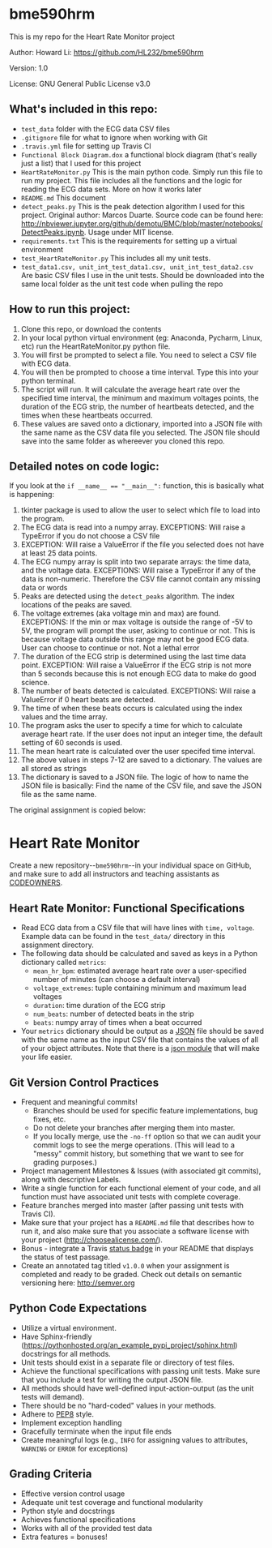 # bme590hrm
This is my repo for the Heart Rate Monitor project

 Author: Howard Li: https://github.com/HL232/bme590hrm
 
 Version: 1.0
 
 License: GNU General Public License v3.0

## What's included in this repo:
 + `test_data` folder with the ECG data CSV files
 + `.gitignore` file for what to ignore when working with Git
 + `.travis.yml` file for setting up Travis CI
 + `Functional Block Diagram.dox` a functional block diagram (that's really just a list) that I used for this project
 + `HeartRateMonitor.py` This is the main python code. Simply run this file to run my project. This file includes all the functions and the logic for reading the ECG data sets. More on how it works later
 + `README.md` This document
 + `detect_peaks.py` This is the peak detection algorithm I used for this project. Original author: Marcos Duarte. Source code can be found here: http://nbviewer.jupyter.org/github/demotu/BMC/blob/master/notebooks/DetectPeaks.ipynb. Usage under MIT license. 
 + `requirements.txt` This is the requirements for setting up a virtual environment
 + `test_HeartRateMonitor.py` This includes all my unit tests. 
 + `test_data1.csv, unit_int_test_data1.csv, unit_int_test_data2.csv` Are basic CSV files I use in the unit tests. Should be downloaded into the same local folder as the unit test code when pulling the repo

## How to run this project:
 1. Clone this repo, or download the contents
 2. In your local python virtual environment (eg: Anaconda, Pycharm, Linux, etc) run the HeartRateMonitor.py python file.
 3. You will first be prompted to select a file. You need to select a CSV file with ECG data. 
 4. You will then be prompted to choose a time interval. Type this into your python terminal. 
 5. The script will run. It will calculate the average heart rate over the specified time interval, the minimum and maximum voltages points, the duration of the ECG strip, the number of heartbeats detected, and the times when these heartbeats occurred.
 6. These values are saved onto a dictionary, imported into a JSON file with the same name as the CSV data file you selected. The JSON file should save into the same folder as whereever you cloned this repo. 
 
## Detailed notes on code logic:
If you look at the `if __name__ == "__main__":` function, this is basically what is happening:
 1. tkinter package is used to allow the user to select which file to load into the program.
 2. The ECG data is read into a numpy array. EXCEPTIONS: Will raise a TypeError if you do not choose a CSV file
 3. EXCEPTION: Will raise a ValueError if the file you selected does not have at least 25 data points.
 4. The ECG numpy array is split into two separate arrays: the time data, and the voltage data. EXCEPTIONS: Will raise a TypeError if any of the data is non-numeric. Therefore the CSV file cannot contain any missing data or words
 5. Peaks are detected using the `detect_peaks` algorithm. The index locations of the peaks are saved.
 6. The voltage extremes (aka voltage min and max) are found. EXCEPTIONS: If the min or max voltage is outside the range of -5V to 5V, the program will prompt the user, asking to continue or not. This is because voltage data outside this range may not be good ECG data. User can choose to continue or not. Not a lethal error
 7. The duration of the ECG strip is determined using the last time data point. EXCEPTION: Will raise a ValueError if the ECG strip is not more than 5 seconds because this is not enough ECG data to make do good science.
 8. The number of beats detected is calculated. EXCEPTIONS: Will raise a ValueError if 0 heart beats are detected. 
 9. The time of when these beats occurs is calculated using the index values and the time array. 
 10. The program asks the user to specify a time for which to calculate average heart rate. If the user does not input an integer time, the default setting of 60 seconds is used.
 11. The mean heart rate is calculated over the user specifed time interval. 
 12. The above values in steps 7-12 are saved to a dictionary. The values are all stored as strings
 13. The dictionary is saved to a JSON file. The logic of how to name the JSON file is basically: Find the name of the CSV file, and save the JSON file as the same name. 
 









 The original assignment is copied below:

# Heart Rate Monitor

Create a new repository--`bme590hrm`--in your individual space on GitHub, and make sure to add all instructors and teaching assistants as [CODEOWNERS](https://help.github.com/articles/about-codeowners/).

## Heart Rate Monitor: Functional Specifications
  + Read ECG data from a CSV file that will have lines with `time, voltage`.  Example data can be found in the `test_data/` directory in this assignment directory.  
  + The following data should be calculated and saved as keys in a Python dictionary called `metrics`:
    - `mean_hr_bpm`: estimated average heart rate over a user-specified number
      of minutes (can choose a default interval)
    - `voltage_extremes`: tuple containing minimum and maximum lead voltages
    - `duration`: time duration of the ECG strip
    - `num_beats`: number of detected beats in the strip
    - `beats`: numpy array of times when a beat occurred
  + Your `metrics` dictionary should be output as a [JSON](https://json.org/) file should be saved with the same name as the input CSV file that contains the values of all of your object attributes.  Note that there is a [json module](https://docs.python.org/3.6/library/json.html) that will make your life easier.

## Git Version Control Practices
  + Frequent and meaningful commits!  
    - Branches should be used for specific feature implementations, bug fixes, etc.  
    - Do not delete your branches after merging them into master. 
    - If you locally merge, use the `-no-ff` option so that we can audit your commit logs to see the merge operations.  (This will lead to a "messy" commit history, but something that we want to see for grading purposes.)
  + Project management Milestones \& Issues (with associated git commits), along with descriptive Labels.
  + Write a single function for each functional element of your code, and all function must have associated unit tests with complete coverage.
  + Feature branches merged into master (after passing unit tests with Travis CI).
  + Make sure that your project has a `README.md` file that describes how to run it, and also make sure that you associate a software license with your project (http://choosealicense.com/).  
  + Bonus - integrate a Travis [status badge](https://docs.travis-ci.com/user/status-images/) in your README that displays the status of test passage.
  + Create an annotated tag titled `v1.0.0` when your assignment is completed and ready to be graded.  Check out details on semantic versioning here: http://semver.org

## Python Code Expectations
* Utilize a virtual environment.
* Have Sphinx-friendly (https://pythonhosted.org/an_example_pypi_project/sphinx.html) docstrings for all methods.  
* Unit tests should exist in a separate file or directory of test files. 
* Achieve the functional specifications with passing unit tests.  Make sure that you include a test for writing the output JSON file.
* All methods should have well-defined input-action-output (as the unit tests will demand).
* There should be no "hard-coded" values in your methods.
* Adhere to [PEP8](https://www.python.org/dev/peps/pep-0008/) style. 
* Implement exception handling
* Gracefully terminate when the input file ends
* Create meaningful logs (e.g., `INFO` for assigning values to attributes, `WARNING` or `ERROR` for exceptions)

## Grading Criteria
* Effective version control usage
* Adequate unit test coverage and functional modularity
* Python style and docstrings
* Achieves functional specifications
* Works with all of the provided test data
* Extra features = bonuses!
